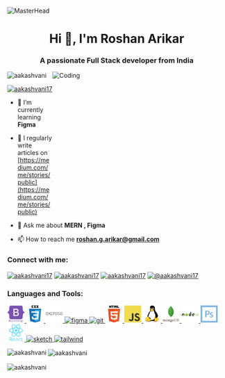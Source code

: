 ![MasterHead](https://media-exp1.licdn.com/dms/image/C5616AQFRPBTkO2srCw/profile-displaybackgroundimage-shrink_350_1400/0/1638693404313?e=1651104000&v=beta&t=-FkggejEZaFdX1TYCQpqSIBsEVYySw00OS2s-j8eHyI)
<h1 align="center">Hi 👋, I'm Roshan Arikar</h1>
<h3 align="center">A passionate Full Stack developer from India</h3>
<img align="right" alt="Coding" width="400" height="300" src="https://i.pinimg.com/originals/91/6b/1c/916b1c0b9788ad87b9ccdfc71bbdadf3.gif">

<p align="left"> <img src="https://komarev.com/ghpvc/?username=aakashvani&label=Profile%20views&color=0e75b6&style=flat" alt="aakashvani" /> </p>

<p align="left"> <a href="https://twitter.com/aakashvani17" target="blank"><img src="https://img.shields.io/twitter/follow/aakashvani17?logo=twitter&style=for-the-badge" alt="aakashvani17" /></a> </p>

- 🌱 I’m currently learning **Figma**

- 📝 I regularly write articles on [https://medium.com/me/stories/public](https://medium.com/me/stories/public)

- 💬 Ask me about **MERN , Figma**

- 📫 How to reach me **roshan.g.arikar@gmail.com**

<h3 align="left">Connect with me:</h3>
<p align="left">
<a href="https://twitter.com/aakashvani17" target="blank"><img align="center" src="https://raw.githubusercontent.com/rahuldkjain/github-profile-readme-generator/master/src/images/icons/Social/twitter.svg" alt="aakashvani17" height="30" width="40" /></a>
<a href="https://linkedin.com/in/aakashvani17" target="blank"><img align="center" src="https://raw.githubusercontent.com/rahuldkjain/github-profile-readme-generator/master/src/images/icons/Social/linked-in-alt.svg" alt="aakashvani17" height="30" width="40" /></a>
<a href="https://instagram.com/aakashvani17" target="blank"><img align="center" src="https://raw.githubusercontent.com/rahuldkjain/github-profile-readme-generator/master/src/images/icons/Social/instagram.svg" alt="aakashvani17" height="30" width="40" /></a>
<a href="https://medium.com/@aakashvani17" target="blank"><img align="center" src="https://raw.githubusercontent.com/rahuldkjain/github-profile-readme-generator/master/src/images/icons/Social/medium.svg" alt="@aakashvani17" height="30" width="40" /></a>
</p>

<h3 align="left">Languages and Tools:</h3>
<p align="left"> <a href="https://getbootstrap.com" target="_blank" rel="noreferrer"> <img src="https://raw.githubusercontent.com/devicons/devicon/master/icons/bootstrap/bootstrap-plain-wordmark.svg" alt="bootstrap" width="40" height="40"/> </a> <a href="https://www.w3schools.com/css/" target="_blank" rel="noreferrer"> <img src="https://raw.githubusercontent.com/devicons/devicon/master/icons/css3/css3-original-wordmark.svg" alt="css3" width="40" height="40"/> </a> <a href="https://expressjs.com" target="_blank" rel="noreferrer"> <img src="https://raw.githubusercontent.com/devicons/devicon/master/icons/express/express-original-wordmark.svg" alt="express" width="40" height="40"/> </a> <a href="https://www.figma.com/" target="_blank" rel="noreferrer"> <img src="https://www.vectorlogo.zone/logos/figma/figma-icon.svg" alt="figma" width="40" height="40"/> </a> <a href="https://git-scm.com/" target="_blank" rel="noreferrer"> <img src="https://www.vectorlogo.zone/logos/git-scm/git-scm-icon.svg" alt="git" width="40" height="40"/> </a> <a href="https://www.w3.org/html/" target="_blank" rel="noreferrer"> <img src="https://raw.githubusercontent.com/devicons/devicon/master/icons/html5/html5-original-wordmark.svg" alt="html5" width="40" height="40"/> </a> <a href="https://developer.mozilla.org/en-US/docs/Web/JavaScript" target="_blank" rel="noreferrer"> <img src="https://raw.githubusercontent.com/devicons/devicon/master/icons/javascript/javascript-original.svg" alt="javascript" width="40" height="40"/> </a> <a href="https://www.linux.org/" target="_blank" rel="noreferrer"> <img src="https://raw.githubusercontent.com/devicons/devicon/master/icons/linux/linux-original.svg" alt="linux" width="40" height="40"/> </a> <a href="https://www.mongodb.com/" target="_blank" rel="noreferrer"> <img src="https://raw.githubusercontent.com/devicons/devicon/master/icons/mongodb/mongodb-original-wordmark.svg" alt="mongodb" width="40" height="40"/> </a> <a href="https://nodejs.org" target="_blank" rel="noreferrer"> <img src="https://raw.githubusercontent.com/devicons/devicon/master/icons/nodejs/nodejs-original-wordmark.svg" alt="nodejs" width="40" height="40"/> </a> <a href="https://www.photoshop.com/en" target="_blank" rel="noreferrer"> <img src="https://raw.githubusercontent.com/devicons/devicon/master/icons/photoshop/photoshop-line.svg" alt="photoshop" width="40" height="40"/> </a> <a href="https://reactjs.org/" target="_blank" rel="noreferrer"> <img src="https://raw.githubusercontent.com/devicons/devicon/master/icons/react/react-original-wordmark.svg" alt="react" width="40" height="40"/> </a> <a href="https://www.sketch.com/" target="_blank" rel="noreferrer"> <img src="https://www.vectorlogo.zone/logos/sketchapp/sketchapp-icon.svg" alt="sketch" width="40" height="40"/> </a> <a href="https://tailwindcss.com/" target="_blank" rel="noreferrer"> <img src="https://www.vectorlogo.zone/logos/tailwindcss/tailwindcss-icon.svg" alt="tailwind" width="40" height="40"/> </a> </p>

<p><img align="left" src="https://github-readme-stats.vercel.app/api/top-langs?username=aakashvani&show_icons=true&locale=en&layout=compact" alt="aakashvani" /></p>

<p>&nbsp;<img align="center" src="https://github-readme-stats.vercel.app/api?username=aakashvani&show_icons=true&locale=en" alt="aakashvani" /></p>

<p><img align="center" src="https://github-readme-streak-stats.herokuapp.com/?user=aakashvani&" alt="aakashvani" /></p>